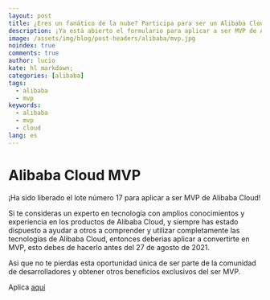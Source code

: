```yaml
---
layout: post
title: ¿Eres un fanático de la nube? Participa para ser un Alibaba Cloud MVP
description: ¡Ya está abierto el formulario para aplicar a ser MVP de Alibaba Cloud! 
image: /assets/img/blog/post-headers/alibaba/mvp.jpg
noindex: true
comments: true
author: lucio
kate: hl markdown;
categories: [alibaba]
tags:
  - alibaba
  - mvp
keywords:
  - alibaba
  - mvp
  - cloud
lang: es
---
```


# Alibaba Cloud MVP

¡Ha sido liberado el lote número 17 para aplicar a ser MVP de Alibaba Cloud! 

Si te consideras un experto en tecnología con amplios conocimientos y experiencia en los productos de Alibaba Cloud, y siempre has estado dispuesto a ayudar a otros a comprender y utilizar completamente las tecnologías de Alibaba Cloud, entonces deberias aplicar a convertirte en MVP, esto debes de hacerlo antes del 27 de agosto de 2021. 

Asi que no te pierdas esta oportunidad única de ser parte de la comunidad de desarrolladores y obtener otros beneficios exclusivos del ser  MVP.

Aplica [aquí](https://mvp.alibabacloud.com/mvp/apply?recommendType=1&recommendId=xheydG6aRPFgDmuryLo5mg==)